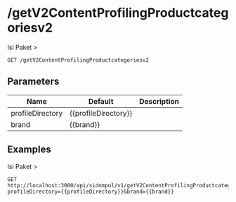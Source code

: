 # /getV2ContentProfilingProductcategoriesv2
Isi Paket &gt;


```
GET /getV2ContentProfilingProductcategoriesv2
```

## Parameters
Name | Default | Description
--- | --- | ---
profileDirectory | {{profileDirectory}} | 
brand | {{brand}} | 





## Examples
Isi Paket &gt;

```
GET http://localhost:3000/api/sidompul/v1/getV2ContentProfilingProductcategoriesv2?profileDirectory={{profileDirectory}}&brand={{brand}}


```

